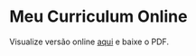 Meu Curriculum Online
=====================

Visualize versão online [aqui](http://thiagog3.github.io/Curriculum/) e baixe o PDF.